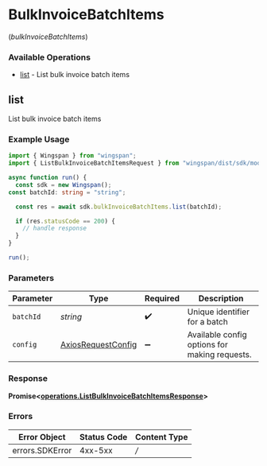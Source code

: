 # BulkInvoiceBatchItems
(*bulkInvoiceBatchItems*)

### Available Operations

* [list](#list) - List bulk invoice batch items

## list

List bulk invoice batch items

### Example Usage

```typescript
import { Wingspan } from "wingspan";
import { ListBulkInvoiceBatchItemsRequest } from "wingspan/dist/sdk/models/operations";

async function run() {
  const sdk = new Wingspan();
const batchId: string = "string";

  const res = await sdk.bulkInvoiceBatchItems.list(batchId);

  if (res.statusCode == 200) {
    // handle response
  }
}

run();
```

### Parameters

| Parameter                                                    | Type                                                         | Required                                                     | Description                                                  |
| ------------------------------------------------------------ | ------------------------------------------------------------ | ------------------------------------------------------------ | ------------------------------------------------------------ |
| `batchId`                                                    | *string*                                                     | :heavy_check_mark:                                           | Unique identifier for a batch                                |
| `config`                                                     | [AxiosRequestConfig](https://axios-http.com/docs/req_config) | :heavy_minus_sign:                                           | Available config options for making requests.                |


### Response

**Promise<[operations.ListBulkInvoiceBatchItemsResponse](../../sdk/models/operations/listbulkinvoicebatchitemsresponse.md)>**
### Errors

| Error Object    | Status Code     | Content Type    |
| --------------- | --------------- | --------------- |
| errors.SDKError | 4xx-5xx         | */*             |
